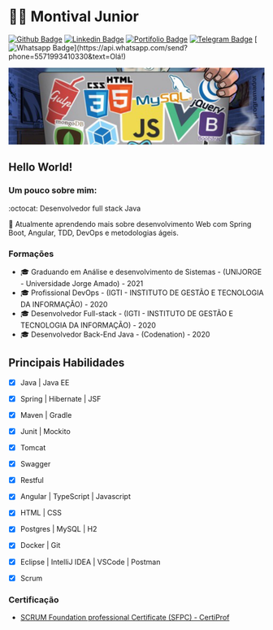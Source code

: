 # :man_technologist: Montival Junior 


[![Github Badge](https://img.shields.io/badge/-Github-000?style=flat-square&logo=Github&logoColor=white&link=https://github.com/MonthAlcantara/)](https://github.com/MonthAlcantara/)
[![Linkedin Badge](https://img.shields.io/badge/-LinkedIn-blue?style=flat-square&logo=Linkedin&logoColor=white&link=https://www.linkedin.com/in/montivaljunior/)](https://www.linkedin.com/in/montivaljunior/)
[![Portifolio Badge](https://img.shields.io/badge/Portfolio-Page-black?style=flat-square&link=https://monthalcantara.github.io/)](https://monthalcantara.github.io/)
[![Telegram Badge](https://img.shields.io/badge/-Telegram-1ca0f1?style=flat-square&labelColor=1ca0f1&logo=telegram&logoColor=white&link=https://t.me/monthalcantara)](https://t.me/monthalcantara)
[![Whatsapp Badge](https://img.shields.io/badge/-Whatsapp-4CA143?style=flat-square&labelColor=4CA143&logo=whatsapp&logoColor=white&link=https://api.whatsapp.com/send?phone=5571993410330&text=Olá!)](https://api.whatsapp.com/send?phone=5571993410330&text=Olá!)

![Imagem_capa](https://github.com/MonthAlcantara/MonthAlcantara/blob/master/github.jpg)

## Hello World!
### Um pouco sobre mim:

:octocat: Desenvolvedor full stack Java

:heartbeat: Atualmente aprendendo mais sobre desenvolvimento Web com Spring Boot, Angular, TDD, DevOps e metodologias ágeis.

### Formações
- 🎓 Graduando em Análise e desenvolvimento de Sistemas - (UNIJORGE - Universidade Jorge Amado) - 2021
- 🎓 Profissional DevOps - (IGTI - INSTITUTO DE GESTÃO E TECNOLOGIA DA INFORMAÇÃO) - 2020
- 🎓 Desenvolvedor Full-stack - (IGTI - INSTITUTO DE GESTÃO E TECNOLOGIA DA INFORMAÇÃO) - 2020
- 🎓 Desenvolvedor Back-End Java - (Codenation) - 2020

## Principais Habilidades
- [x] Java | Java EE
- [x] Spring | Hibernate | JSF
- [x] Maven | Gradle
- [x] Junit | Mockito 
- [x] Tomcat 
- [x] Swagger 
- [x] Restful 
- [x] Angular | TypeScript | Javascript
- [x] HTML | CSS
- [x] Postgres | MySQL | H2 
- [x] Docker | Git
- [x] Eclipse | IntelliJ IDEA | VSCode | Postman 
- [x] Scrum


### Certificação
- [SCRUM Foundation professional Certificate (SFPC) - CertiProf
](https://cmkr.co/pdf/downloads/?certificate_id=45000&sid=44542106&nrg_id=657511&test_id=1112700&aid=4238890&utype=SD&cert_token=22818f6a07396820d4cf7456d8753448&tprtoken=TAXC)





<!--
**MonthAlcantara/MonthAlcantara** is a ✨ _special_ ✨ repository because its `README.md` (this file) appears on your GitHub profile.

Here are some ideas to get you started:

- 🔭 I’m currently working on ...
- 🌱 I’m currently learning ...
- 👯 I’m looking to collaborate on ...
- 🤔 I’m looking for help with ...
- 💬 Ask me about ...
- 📫 How to reach me: ...
- 😄 Pronouns: ...
- ⚡ Fun fact: ...
-->
